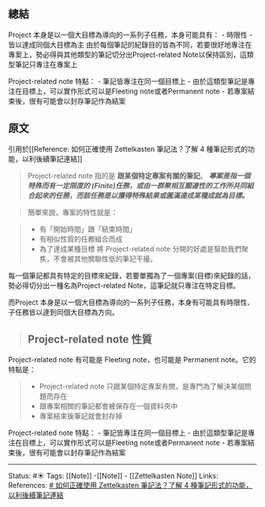 ## 總結
Project 本身是以一個大目標為導向的一系列子任務，本身可能具有：
	- 時限性
	- 皆以達成同個大目標為主
由於每個筆記的紀錄目的皆為不同，若要很好地專注在專案上，勢必得與其他類型的筆記切分出Project-related Note以保持區別，這類型筆記只專注在專案上

Project-related note 特點：
	- 筆記皆專注在同一個目標上
	- 由於這類型筆記是專注在目標上，可以實作形式可以是Fleeting note或者Permanent note
	- 若專案結束後，很有可能會以封存筆記作為結案
## 原文
引用於[[Reference: 如何正確使用 Zettelkasten 筆記法？了解 4 種筆記形式的功能，以利後續筆記連結]]
> Project-related note 指的是 **跟某個特定專案有關的筆記**。
> **_專案是指一個特殊而有一定限度的 (Finite)任務，或由一群聚相互關連性的工作所共同組合起來的任務，而該任務是以獲得特殊結果或圓滿達成某種成就為目標。_**

> 簡單來說，專案的特性就是：

> -   有「開始時間」跟「結束時間」
> -   有相似性質的任務組合而成
> -   為了達成某種目標
> 將 Project-related note 分開的好處是幫助我們聚焦，不會被其他關聯性低的筆記干擾。


每一個筆記都具有特定的目標來紀錄，若要單獨為了一個專案(目標)來紀錄的話，勢必得切分出一種名為Project-related Note，這筆記就只專注在特定目標。

而Project 本身是以一個大目標為導向的一系列子任務，本身有可能具有時限性、子任務皆以達到同個大目標為方向。

> ## Project-related note 性質
Project-related note 有可能是 Fleeting note，也可能是 Permanent note。它的特點是：
>  -  Project-related note 只跟某個特定專案有關，是專門為了解決某個問題而存在
>  -  跟專案相關的筆記都會被保存在一個資料夾中
> - 專案結束後筆記就會封存掉

Project-related note 特點：
	- 筆記皆專注在同一個目標上
	- 由於這類型筆記是專注在目標上，可以實作形式可以是Fleeting note或者Permanent note
	- 若專案結束後，很有可能會以封存筆記作為結案



---
Status: #☀️
Tags:
[[Note]] -[[Note]] - [[Zettelkasten Note]]
Links: 				
References:
[# 如何正確使用 Zettelkasten 筆記法？了解 4 種筆記形式的功能，以利後續筆記連結](https://medium.com/pm的生產力工具箱/如何正確使用-zettelkasten-筆記法-4ff20303ec3e)